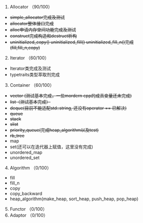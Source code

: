 <!--
 * @Author: haha_giraffe
 * @Date: 2019-11-27 15:27:32
 * @Description: TODO LIST
 -->
1. Allocator （90/100） 
* ~~simple_allocator完成及测试~~
* ~~allocator整体接口完成~~
* ~~alloc申请内存空间功能完成及测试~~
* ~~construct完成构造和destruct析构~~
* ~~uninitialized_copy() uninitialized_fill() uninitialized_fill_n()完成(fill,fill_n,copy)~~
2. Iterator  （60/100）
* Iterator类完成及测试
* typetraits类型萃取剂完成
3. Container （60/100）
* ~~vector (测试基本完成，一些mordern cpp的成员变量还未完成)~~
* ~~list（测试基本完成）~~
* ~~deque(目前不能适配std::string, 还没有operator == 已解决)~~
* ~~queue~~
* ~~stack~~
* ~~slist~~
* ~~priority_queue(完成heap_algorithm以及test)~~
* ~~rb_tree~~
* map
* set(还可以在迭代器上赋值，这里没有完成)
* unordered_map
* unordered_set
4. Algorithm （0/100）
* fill
* fill_n
* copy
* copy_backward
* heap_algorithm(make_heap, sort_heap, push_heap, pop_heap)
5. Functor   （0/100）
6. Adaptor   （0/100）
